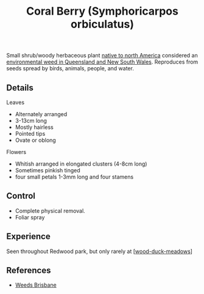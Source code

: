 ﻿---
backlinks:
- title: Plants
  url: /memex/sense/landscape-garden/plants/plants.html
tags:
- gardens
- plant
- weed
- introduced
title: Coral Berry (Symphoricarpos orbiculatus)
type: note
---
Small shrub/woody herbaceous plant [native to north America](https://en.wikipedia.org/wiki/Symphoricarpos_orbiculatus) considered an [environmental weed in Queensland and New South Wales](https://weeds.brisbane.qld.gov.au/weeds/coral-berry). Reproduces from seeds spread by birds, animals, people, and water.

## Details 

Leaves 
- Alternately arranged
- 3-13cm long 
- Mostly hairless
- Pointed tips
- Ovate or oblong

Flowers 
- Whitish arranged in elongated clusters (4-8cm long)
- Sometimes pinkish tinged
- four small petals 1-3mm long and four stamens

## Control 

- Complete physical removal.
- Foliar spray

## Experience 

Seen throughout Redwood park, but only rarely at [[wood-duck-meadows]]

## References

- [Weeds Brisbane](https://weeds.brisbane.qld.gov.au/weeds/coral-berry)

[//begin]: # "Autogenerated link references for markdown compatibility"
[wood-duck-meadows]: ../wood-duck-meadows "Wood duck meadows"
[//end]: # "Autogenerated link references"
